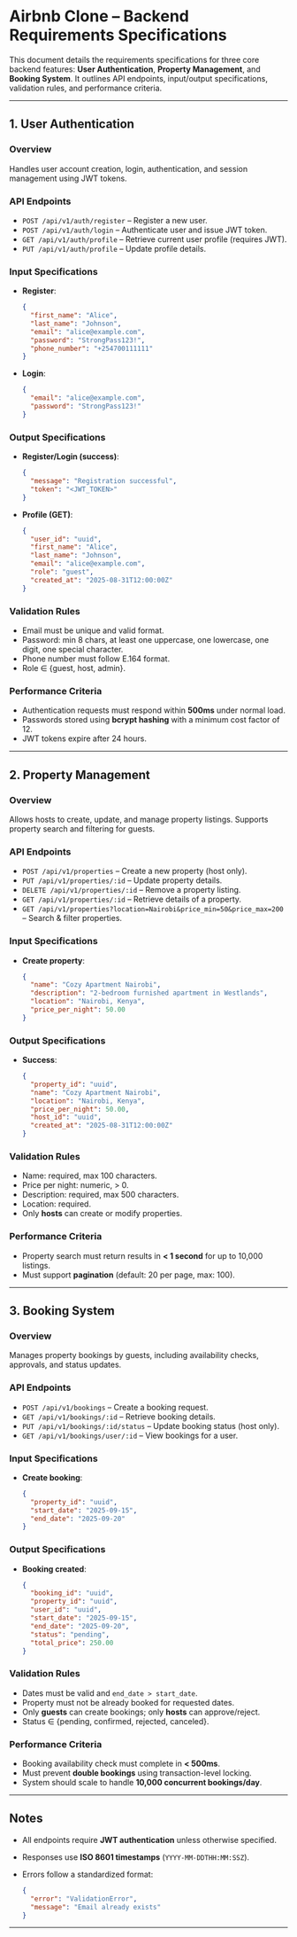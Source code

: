 # Airbnb Clone – Backend Requirements Specifications

This document details the requirements specifications for three core backend features: **User Authentication**, **Property Management**, and **Booking System**.
It outlines API endpoints, input/output specifications, validation rules, and performance criteria.

---

## 1. User Authentication

### Overview

Handles user account creation, login, authentication, and session management using JWT tokens.

### API Endpoints

* `POST /api/v1/auth/register` – Register a new user.
* `POST /api/v1/auth/login` – Authenticate user and issue JWT token.
* `GET /api/v1/auth/profile` – Retrieve current user profile (requires JWT).
* `PUT /api/v1/auth/profile` – Update profile details.

### Input Specifications

* **Register**:

  ```json
  {
    "first_name": "Alice",
    "last_name": "Johnson",
    "email": "alice@example.com",
    "password": "StrongPass123!",
    "phone_number": "+254700111111"
  }
  ```
* **Login**:

  ```json
  {
    "email": "alice@example.com",
    "password": "StrongPass123!"
  }
  ```

### Output Specifications

* **Register/Login (success)**:

  ```json
  {
    "message": "Registration successful",
    "token": "<JWT_TOKEN>"
  }
  ```
* **Profile (GET)**:

  ```json
  {
    "user_id": "uuid",
    "first_name": "Alice",
    "last_name": "Johnson",
    "email": "alice@example.com",
    "role": "guest",
    "created_at": "2025-08-31T12:00:00Z"
  }
  ```

### Validation Rules

* Email must be unique and valid format.
* Password: min 8 chars, at least one uppercase, one lowercase, one digit, one special character.
* Phone number must follow E.164 format.
* Role ∈ {guest, host, admin}.

### Performance Criteria

* Authentication requests must respond within **500ms** under normal load.
* Passwords stored using **bcrypt hashing** with a minimum cost factor of 12.
* JWT tokens expire after 24 hours.

---

## 2. Property Management

### Overview

Allows hosts to create, update, and manage property listings. Supports property search and filtering for guests.

### API Endpoints

* `POST /api/v1/properties` – Create a new property (host only).
* `PUT /api/v1/properties/:id` – Update property details.
* `DELETE /api/v1/properties/:id` – Remove a property listing.
* `GET /api/v1/properties/:id` – Retrieve details of a property.
* `GET /api/v1/properties?location=Nairobi&price_min=50&price_max=200` – Search & filter properties.

### Input Specifications

* **Create property**:

  ```json
  {
    "name": "Cozy Apartment Nairobi",
    "description": "2-bedroom furnished apartment in Westlands",
    "location": "Nairobi, Kenya",
    "price_per_night": 50.00
  }
  ```

### Output Specifications

* **Success**:

  ```json
  {
    "property_id": "uuid",
    "name": "Cozy Apartment Nairobi",
    "location": "Nairobi, Kenya",
    "price_per_night": 50.00,
    "host_id": "uuid",
    "created_at": "2025-08-31T12:00:00Z"
  }
  ```

### Validation Rules

* Name: required, max 100 characters.
* Price per night: numeric, > 0.
* Description: required, max 500 characters.
* Location: required.
* Only **hosts** can create or modify properties.

### Performance Criteria

* Property search must return results in **< 1 second** for up to 10,000 listings.
* Must support **pagination** (default: 20 per page, max: 100).

---

## 3. Booking System

### Overview

Manages property bookings by guests, including availability checks, approvals, and status updates.

### API Endpoints

* `POST /api/v1/bookings` – Create a booking request.
* `GET /api/v1/bookings/:id` – Retrieve booking details.
* `PUT /api/v1/bookings/:id/status` – Update booking status (host only).
* `GET /api/v1/bookings/user/:id` – View bookings for a user.

### Input Specifications

* **Create booking**:

  ```json
  {
    "property_id": "uuid",
    "start_date": "2025-09-15",
    "end_date": "2025-09-20"
  }
  ```

### Output Specifications

* **Booking created**:

  ```json
  {
    "booking_id": "uuid",
    "property_id": "uuid",
    "user_id": "uuid",
    "start_date": "2025-09-15",
    "end_date": "2025-09-20",
    "status": "pending",
    "total_price": 250.00
  }
  ```

### Validation Rules

* Dates must be valid and `end_date > start_date`.
* Property must not be already booked for requested dates.
* Only **guests** can create bookings; only **hosts** can approve/reject.
* Status ∈ {pending, confirmed, rejected, canceled}.

### Performance Criteria

* Booking availability check must complete in **< 500ms**.
* Must prevent **double bookings** using transaction-level locking.
* System should scale to handle **10,000 concurrent bookings/day**.

---

## Notes

* All endpoints require **JWT authentication** unless otherwise specified.
* Responses use **ISO 8601 timestamps** (`YYYY-MM-DDTHH:MM:SSZ`).
* Errors follow a standardized format:

  ```json
  {
    "error": "ValidationError",
    "message": "Email already exists"
  }
  ```

---
